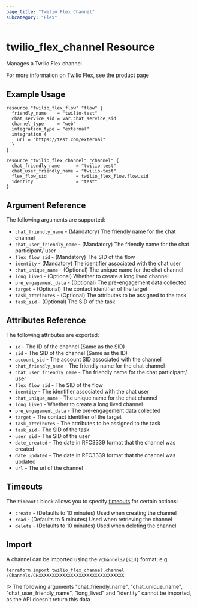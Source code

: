 ```yaml
---
page_title: "Twilio Flex Channel"
subcategory: "Flex"
---
```


# twilio_flex_channel Resource

Manages a Twilio Flex channel

For more information on Twilio Flex, see the product [page](https://www.twilio.com/flex)

## Example Usage

```hcl
resource "twilio_flex_flow" "flow" {
  friendly_name    = "twilio-test"
  chat_service_sid = var.chat_service_sid
  channel_type     = "web"
  integration_type = "external"
  integration {
    url = "https://test.com/external"
  }
}

resource "twilio_flex_channel" "channel" {
  chat_friendly_name      = "twilio-test"
  chat_user_friendly_name = "twilio-test"
  flex_flow_sid           = twilio_flex_flow.flow.sid
  identity                = "test"
}
```

## Argument Reference

The following arguments are supported:

- `chat_friendly_name` - (Mandatory) The friendly name for the chat channel
- `chat_user_friendly_name` - (Mandatory) The friendly name for the chat participant/ user
- `flex_flow_sid` - (Mandatory) The SID of the flow
- `identity` - (Mandatory) The identifier associated with the chat user
- `chat_unique_name` - (Optional) The unique name for the chat channel
- `long_lived` - (Optional) Whether to create a long lived channel
- `pre_engagement_data` - (Optional) The pre-engagement data collected
- `target` - (Optional) The contact identifier of the target
- `task_attributes` - (Optional) The attributes to be assigned to the task
- `task_sid` - (Optional) The SID of the task

## Attributes Reference

The following attributes are exported:

- `id` - The ID of the channel (Same as the SID)
- `sid` - The SID of the channel (Same as the ID)
- `account_sid` - The account SID associated with the channel
- `chat_friendly_name` - The friendly name for the chat channel
- `chat_user_friendly_name` - The friendly name for the chat participant/ user
- `flex_flow_sid` - The SID of the flow
- `identity` - The identifier associated with the chat user
- `chat_unique_name` - The unique name for the chat channel
- `long_lived` - Whether to create a long lived channel
- `pre_engagement_data` - The pre-engagement data collected
- `target` - The contact identifier of the target
- `task_attributes` - The attributes to be assigned to the task
- `task_sid` - The SID of the task
- `user_sid` - The SID of the user
- `date_created` - The date in RFC3339 format that the channel was created
- `date_updated` - The date in RFC3339 format that the channel was updated
- `url` - The url of the channel

## Timeouts

The `timeouts` block allows you to specify [timeouts](https://www.terraform.io/docs/configuration/resources.html#timeouts) for certain actions:

- `create` - (Defaults to 10 minutes) Used when creating the channel
- `read` - (Defaults to 5 minutes) Used when retrieving the channel
- `delete` - (Defaults to 10 minutes) Used when deleting the channel

## Import

A channel can be imported using the `/Channels/{sid}` format, e.g.

```shell
terraform import twilio_flex_channel.channel /Channels/CHXXXXXXXXXXXXXXXXXXXXXXXXXXXXXXXX
```

!> The following arguments "chat_friendly_name", "chat_unique_name", "chat_user_friendly_name", "long_lived" and "identity" cannot be imported, as the API doesn't return this data
